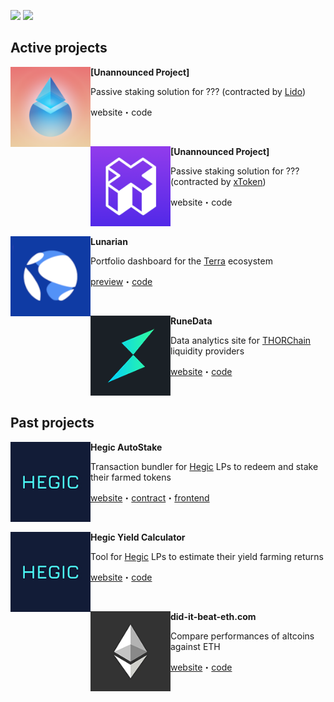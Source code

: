 [![](https://img.shields.io/twitter/follow/_0x_larry?label=follow%20on%20twitter&style=for-the-badge&logo=twitter)](https://twitter.com/_0x_larry)
[![](https://img.shields.io/github/followers/0xlarry?label=follow%20on%20GitHub&style=for-the-badge&logo=github)](https://github.com/0xlarry)

## Active projects

<img align="left" width="128" height="128" src="images/lido.png"> **\[Unannounced Project\]**

Passive staking solution for ??? (contracted by [Lido](https://lido.fi/))

website・code

<br>

<img align="left" width="128" height="128" src="images/xtoken.png"> **\[Unannounced Project\]**

Passive staking solution for ??? (contracted by [xToken](https://xtoken.market/))

website・code

<br>

<img align="left" width="128" height="128" src="images/terra.png"> **Lunarian**

Portfolio dashboard for the [Terra](https://terra.money/) ecosystem

[preview](https://lunarian.herokuapp.com/)・[code](https://github.com/0xlarry/lunarian)

<br>

<img align="left" width="128" height="128" src="images/thorchain.png"> **RuneData**

Data analytics site for [THORChain](https://thorchain.org/) liquidity providers

[website](https://runedata.info/)・[code](https://github.com/0xlarry/runedata)

<br>

## Past projects

<img align="left" width="128" height="128" src="images/hegic.png"> **Hegic AutoStake**

Transaction bundler for [Hegic](https://www.hegic.co/) LPs to redeem and stake their farmed tokens

[website](https://hegic.autostake.co/)・[contract](https://github.com/0xlarry/hegic-autostake)・[frontend](https://github.com/0xlarry/hegic-autostake-frontend)

<br>

<img align="left" width="128" height="128" src="images/hegic.png"> **Hegic Yield Calculator**

Tool for [Hegic](https://www.hegic.co/) LPs to estimate their yield farming returns

[website](https://0xlarry.github.io/hegic-yield-estimator/)・[code](https://github.com/0xlarry/hegic-yield-estimator)

<br>

<img align="left" width="128" height="128" src="images/ethereum.png"> **did-it-beat-eth.com**

Compare performances of altcoins against ETH

[website](https://did-it-beat-eth.com/)・[code](https://github.com/0xlarry/did-it-beat-eth)
